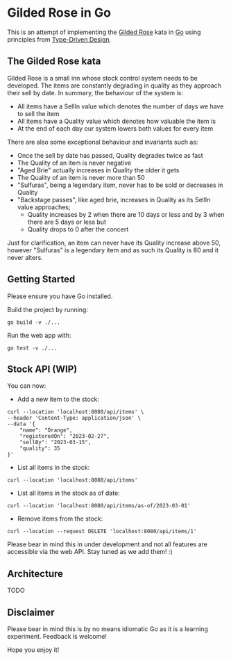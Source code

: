 # Gilded Rose in Go

This is an attempt of implementing the [Gilded Rose](https://kata-log.rocks/gilded-rose-kata) kata in [Go](https://go.dev) using principles from [Type-Driven Design](https://fsharpforfunandprofit.com/series/designing-with-types).

## The Gilded Rose kata

Gilded Rose is a small inn whose stock control system needs to be developed. The items are constantly degrading in quality as they approach their sell by date. In summary, the behaviour of the system is:

* All items have a SellIn value which denotes the number of days we have to sell the item
* All items have a Quality value which denotes how valuable the item is
* At the end of each day our system lowers both values for every item

There are also some exceptional behaviour and invariants such as:

* Once the sell by date has passed, Quality degrades twice as fast
* The Quality of an item is never negative
* "Aged Brie" actually increases in Quality the older it gets
* The Quality of an item is never more than 50
* "Sulfuras", being a legendary item, never has to be sold or decreases in Quality
* "Backstage passes", like aged brie, increases in Quality as its SellIn value approaches;
    * Quality increases by 2 when there are 10 days or less and by 3 when there are 5 days or less but
    * Quality drops to 0 after the concert

Just for clarification, an item can never have its Quality increase above 50, however "Sulfuras" is a legendary item and as such its Quality is 80 and it never alters.

## Getting Started

Please ensure you have Go installed.

Build the project by running:
```shell
go build -v ./...
```

Run the web app with:
```shell
go test -v ./...
```

## Stock API (WIP)

You can now:

* Add a new item to the stock:
```shell
curl --location 'localhost:8080/api/items' \
--header 'Content-Type: application/json' \
--data '{
    "name": "Orange",
    "registeredOn": "2023-02-27",
    "sellBy": "2023-03-15",
    "quality": 35
}'
```

* List all items in the stock:
```shell
curl --location 'localhost:8080/api/items'
```

* List all items in the stock as of date:
```shell
curl --location 'localhost:8080/api/items/as-of/2023-03-01'
```

* Remove items from the stock:
```shell
curl --location --request DELETE 'localhost:8080/api/items/1'
```

Please bear in mind this in under development and not all features are accessible via the web API. Stay tuned as we add them! :)

## Architecture

TODO

## Disclaimer

Please bear in mind this is by no means idiomatic Go as it is a learning experiment. Feedback is welcome!

Hope you enjoy it!

